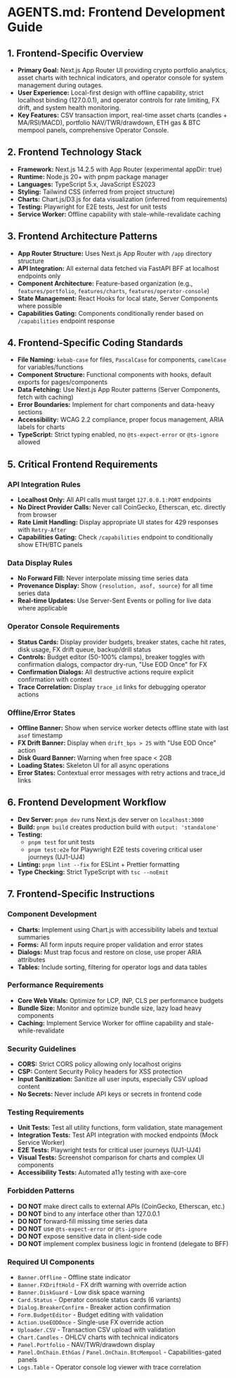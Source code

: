 # AGENTS.md: Frontend Development Guide
<!-- Frontend-specific AI collaboration guide for the Next.js App Router UI -->

## 1. Frontend-Specific Overview
*   **Primary Goal:** Next.js App Router UI providing crypto portfolio analytics, asset charts with technical indicators, and operator console for system management during outages.
*   **User Experience:** Local-first design with offline capability, strict localhost binding (127.0.0.1), and operator controls for rate limiting, FX drift, and system health monitoring.
*   **Key Features:** CSV transaction import, real-time asset charts (candles + MA/RSI/MACD), portfolio NAV/TWR/drawdown, ETH gas & BTC mempool panels, comprehensive Operator Console.

## 2. Frontend Technology Stack
*   **Framework:** Next.js 14.2.5 with App Router (experimental appDir: true)
*   **Runtime:** Node.js 20+ with pnpm package manager
*   **Languages:** TypeScript 5.x, JavaScript ES2023
*   **Styling:** Tailwind CSS (inferred from project structure)
*   **Charts:** Chart.js/D3.js for data visualization (inferred from requirements)
*   **Testing:** Playwright for E2E tests, Jest for unit tests
*   **Service Worker:** Offline capability with stale-while-revalidate caching

## 3. Frontend Architecture Patterns
*   **App Router Structure:** Uses Next.js App Router with `/app` directory structure
*   **API Integration:** All external data fetched via FastAPI BFF at localhost endpoints only
*   **Component Architecture:** Feature-based organization (e.g., `features/portfolio`, `features/charts`, `features/operator-console`)
*   **State Management:** React Hooks for local state, Server Components where possible
*   **Capabilities Gating:** Components conditionally render based on `/capabilities` endpoint response

## 4. Frontend-Specific Coding Standards
*   **File Naming:** `kebab-case` for files, `PascalCase` for components, `camelCase` for variables/functions
*   **Component Structure:** Functional components with hooks, default exports for pages/components
*   **Data Fetching:** Use Next.js App Router patterns (Server Components, fetch with caching)
*   **Error Boundaries:** Implement for chart components and data-heavy sections
*   **Accessibility:** WCAG 2.2 compliance, proper focus management, ARIA labels for charts
*   **TypeScript:** Strict typing enabled, no `@ts-expect-error` or `@ts-ignore` allowed

## 5. Critical Frontend Requirements

### API Integration Rules
*   **Localhost Only:** All API calls must target `127.0.0.1:PORT` endpoints
*   **No Direct Provider Calls:** Never call CoinGecko, Etherscan, etc. directly from browser
*   **Rate Limit Handling:** Display appropriate UI states for 429 responses with `Retry-After`
*   **Capabilities Gating:** Check `/capabilities` endpoint to conditionally show ETH/BTC panels

### Data Display Rules  
*   **No Forward Fill:** Never interpolate missing time series data
*   **Provenance Display:** Show `{resolution, asof, source}` for all time series data
*   **Real-time Updates:** Use Server-Sent Events or polling for live data where applicable

### Operator Console Requirements
*   **Status Cards:** Display provider budgets, breaker states, cache hit rates, disk usage, FX drift queue, backup/drill status
*   **Controls:** Budget editor (50-100% clamps), breaker toggles with confirmation dialogs, compactor dry-run, "Use EOD Once" for FX
*   **Confirmation Dialogs:** All destructive actions require explicit confirmation with context
*   **Trace Correlation:** Display `trace_id` links for debugging operator actions

### Offline/Error States
*   **Offline Banner:** Show when service worker detects offline state with last `asof` timestamp  
*   **FX Drift Banner:** Display when `drift_bps > 25` with "Use EOD Once" action
*   **Disk Guard Banner:** Warning when free space < 2GB
*   **Loading States:** Skeleton UI for all async operations
*   **Error States:** Contextual error messages with retry actions and trace_id links

## 6. Frontend Development Workflow
*   **Dev Server:** `pnpm dev` runs Next.js dev server on `localhost:3000`
*   **Build:** `pnpm build` creates production build with `output: 'standalone'`
*   **Testing:** 
    - `pnpm test` for unit tests
    - `pnpm test:e2e` for Playwright E2E tests covering critical user journeys (UJ1-UJ4)
*   **Linting:** `pnpm lint --fix` for ESLint + Prettier formatting
*   **Type Checking:** Strict TypeScript with `tsc --noEmit`

## 7. Frontend-Specific Instructions

### Component Development
*   **Charts:** Implement using Chart.js with accessibility labels and textual summaries
*   **Forms:** All form inputs require proper validation and error states
*   **Dialogs:** Must trap focus and restore on close, use proper ARIA attributes
*   **Tables:** Include sorting, filtering for operator logs and data tables

### Performance Requirements  
*   **Core Web Vitals:** Optimize for LCP, INP, CLS per performance budgets
*   **Bundle Size:** Monitor and optimize bundle size, lazy load heavy components
*   **Caching:** Implement Service Worker for offline capability and stale-while-revalidate

### Security Guidelines
*   **CORS:** Strict CORS policy allowing only localhost origins
*   **CSP:** Content Security Policy headers for XSS protection  
*   **Input Sanitization:** Sanitize all user inputs, especially CSV upload content
*   **No Secrets:** Never include API keys or secrets in frontend code

### Testing Requirements
*   **Unit Tests:** Test all utility functions, form validation, state management
*   **Integration Tests:** Test API integration with mocked endpoints (Mock Service Worker)
*   **E2E Tests:** Playwright tests for critical user journeys (UJ1-UJ4)
*   **Visual Tests:** Screenshot comparison for charts and complex UI components
*   **Accessibility Tests:** Automated a11y testing with axe-core

### Forbidden Patterns
*   **DO NOT** make direct calls to external APIs (CoinGecko, Etherscan, etc.)
*   **DO NOT** bind to any interface other than 127.0.0.1
*   **DO NOT** forward-fill missing time series data
*   **DO NOT** use `@ts-expect-error` or `@ts-ignore`
*   **DO NOT** expose sensitive data in client-side code
*   **DO NOT** implement complex business logic in frontend (delegate to BFF)

### Required UI Components
*   `Banner.Offline` - Offline state indicator
*   `Banner.FXDriftHold` - FX drift warning with override action
*   `Banner.DiskGuard` - Low disk space warning
*   `Card.Status` - Operator console status cards (6 variants)
*   `Dialog.BreakerConfirm` - Breaker action confirmation
*   `Form.BudgetEditor` - Budget editing with validation
*   `Action.UseEODOnce` - Single-use FX override action
*   `Uploader.CSV` - Transaction CSV upload with validation
*   `Chart.Candles` - OHLCV charts with technical indicators
*   `Panel.Portfolio` - NAV/TWR/drawdown display
*   `Panel.OnChain.EthGas` / `Panel.OnChain.BtcMempool` - Capabilities-gated panels
*   `Logs.Table` - Operator console log viewer with trace correlation
